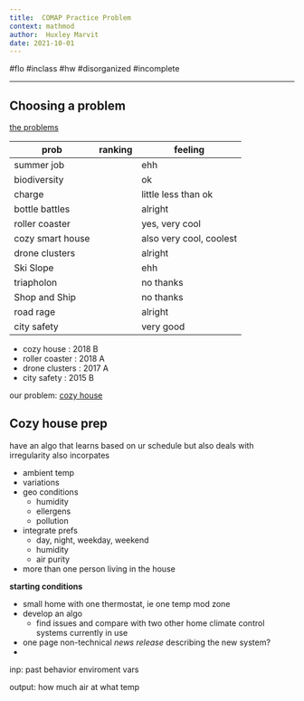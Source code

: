 ```yaml
---
title:  COMAP Practice Problem
context: mathmod
author:  Huxley Marvit
date: 2021-10-01
---
```


#flo  #inclass #hw #disorganized #incomplete

***

## Choosing a problem

[the problems](https://www.comap.com/highschool/contests/himcm/previous%20problems.html)

| prob             | ranking | feeling                 |
| ---------------- | ------- | ----------------------- |
| summer job       |         | ehh                     |
| biodiversity     |         | ok                      |
| charge           |         | little less than ok     |
| bottle battles   |         | alright                 |
| roller coaster   |         | yes, very cool          |
| cozy smart house |         | also very cool, coolest |
| drone clusters   |         | alright                 |
| Ski Slope        |         | ehh                     |
| triapholon       |         | no thanks               |
| Shop and Ship    |         | no thanks               |
| road rage        |         | alright                 |
| city safety      |         | very good               |




- cozy house : 2018 B
- roller coaster : 2018 A
- drone clusters : 2017 A
- city safety : 2015 B

our problem: [cozy house](https://www.comap.com/highschool/contests/himcm/2018problems.html)

## Cozy house prep

have an algo that learns based on ur schedule but also deals with irregularity
also incorpates
- ambient temp
- variations
- geo conditions
	- humidity
	- ellergens
	- pollution
- integrate prefs
	- day, night, weekday, weekend
	- humidity 
	- air purity
- more than one person living in the house

**starting conditions**
- small home with one thermostat, ie one temp mod zone
- develop an algo
	- find issues and compare with two other home climate control systems currently in use
- one page non-technical *news release* describing the new system?
- 

inp:
past behavior
enviroment vars

output: 
how much air
at what temp



























